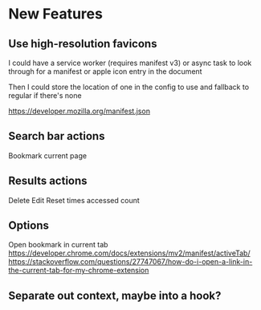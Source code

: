 # New Features
## Use high-resolution favicons
I could have a service worker (requires manifest v3) or async task to look through for a manifest or apple icon entry in the document

Then I could store the location of one in the config to use and fallback to regular if there's none

https://developer.mozilla.org/manifest.json

## Search bar actions
Bookmark current page

## Results actions
Delete
Edit
Reset times accessed count

## Options
Open bookmark in current tab
    https://developer.chrome.com/docs/extensions/mv2/manifest/activeTab/
    https://stackoverflow.com/questions/27747067/how-do-i-open-a-link-in-the-current-tab-for-my-chrome-extension

## Separate out context, maybe into a hook?
